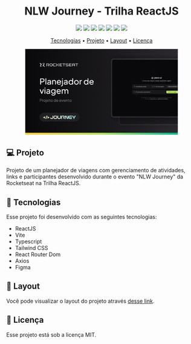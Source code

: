 <p align="center">
  <h1 align="center">NLW Journey - Trilha ReactJS</h1>
</p>

<p align="center">
  <a alt="ReactJS">
    <img src="https://img.shields.io/badge/react-%2320232a.svg?style=for-the-badge&logo=react&logoColor=%2361DAFB" />
  </a>
  <a alt="Vite">
    <img src="https://img.shields.io/badge/Vite-646CFF.svg?style=for-the-badge&logo=Vite&logoColor=white" />
  </a>
  <a alt="TypeScript">
    <img src="https://img.shields.io/badge/typescript-%23007ACC.svg?style=for-the-badge&logo=typescript&logoColor=white" />
  </a>
  <a alt="TailwindCSS">
    <img src="https://img.shields.io/badge/TAILWINDCSS-%2338B2AC.svg?style=for-the-badge&logo=tailwind-css&logoColor=white" />
  </a>
  <a alt="React Router Dom">
    <img src="https://img.shields.io/badge/React%20Router-CA4245.svg?style=for-the-badge&logo=React-Router&logoColor=white" />
  </a>
  <a alt="Axios">
    <img src="https://img.shields.io/badge/Axios-5A29E4.svg?style=for-the-badge&logo=Axios&logoColor=white" />
  </a>
  <a alt="Figma">
     <img src="https://img.shields.io/badge/Figma-F24E1E?logo=figma&logoColor=white&style=for-the-badge" />
  </a>
</p>

<p align="center">
  <a href="#tecnologias">Tecnologias</a> •
  <a href="#projeto">Projeto</a> •
  <a href="#layout">Layout</a> •  
  <a href="#licenca">Licença</a>
</p>

<p align="center">
  <img alt="Preview do projeto desenvolvido." src=".github/preview.png" width="80%">
</p>

## 💻 Projeto<a id="projeto"></a>

Projeto de um planejador de viagens com gerenciamento de atividades, links e participantes desenvolvido durante o evento "NLW Journey" da Rocketseat na Trilha ReactJS.

## 🚀 Tecnologias<a id="tecnologias"></a>

Esse projeto foi desenvolvido com as seguintes tecnologias:

- ReactJS
- Vite
- Typescript
- Tailwind CSS
- React Router Dom
- Axios
- Figma

## 🔖 Layout<a id="layout"></a>

Você pode visualizar o layout do projeto através [desse link](https://www.figma.com/community/file/1392276515495389646/nlw-journey-planejador-de-viagem).

## 📝 Licença<a id="licenca"></a>

Esse projeto está sob a licença MIT.
